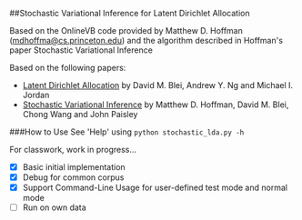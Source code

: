
##Stochastic Variational Inference for Latent Dirichlet Allocation

Based on the OnlineVB code provided by Matthew D. Hoffman (mdhoffma@cs.princeton.edu) and the algorithm described in Hoffman's paper Stochastic Variational Inference

Based on the following papers:
- [Latent Dirichlet Allocation](https://www.cs.princeton.edu/~blei/papers/BleiNgJordan2003.pdf) by David M. Blei, Andrew Y. Ng and Michael I. Jordan
- [Stochastic Variational Inference](http://www.columbia.edu/~jwp2128/Papers/HoffmanBleiWangPaisley2013.pdf) by Matthew D. Hoffman, David M. Blei, Chong Wang and John Paisley


###How to Use
See 'Help' using
```python stochastic_lda.py -h```


For classwork, work in progress...

- [x] Basic initial implementation
- [x] Debug for common corpus
- [x] Support Command-Line Usage for user-defined test mode and normal mode
- [ ] Run on own data
